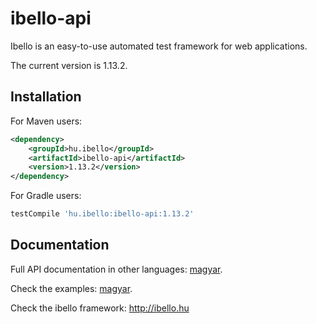 # ibello-api
Ibello is an easy-to-use automated test framework for web applications.

The current version is 1.13.2.

## Installation

For Maven users:

```xml
<dependency>
    <groupId>hu.ibello</groupId>
    <artifactId>ibello-api</artifactId>
    <version>1.13.2</version>
</dependency>
```

For Gradle users:

```groovy
testCompile 'hu.ibello:ibello-api:1.13.2'
```

## Documentation

Full API documentation in other languages: [magyar](documentation/API.hu.md).

Check the examples: [magyar](documentation/EXAMPLES.hu.md).

Check the ibello framework: http://ibello.hu

